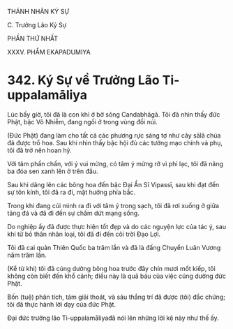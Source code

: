 THÁNH NHÂN KÝ SỰ

C. Trưởng Lão Ký Sự

PHẦN THỨ NHẤT

XXXV. PHẨM EKAPADUMIYA

# 342. Ký Sự về Trưởng Lão Ti-uppalamāliya

Lúc bấy giờ, tôi đã là con khỉ ở bờ sông Candabhāgā. Tôi đã nhìn thấy đức Phật, bậc Vô Nhiễm, đang ngồi ở trong vùng đồi núi.

(Đức Phật) đang làm cho tất cả các phương rực sáng tợ như cây sālā chúa đã được trổ hoa. Sau khi nhìn thấy bậc hội đủ các tướng mạo chính và phụ, tôi đã trở nên hoan hỷ.

Với tâm phấn chấn, với ý vui mừng, có tâm ý mừng rỡ vì phỉ lạc, tôi đã nâng ba đóa sen xanh lên ở trên đầu.

Sau khi dâng lên các bông hoa đến bậc Đại Ẩn Sĩ Vipassī, sau khi đạt đến sự tôn kính, tôi đã ra đi, mặt hướng phía bắc.

Trong khi đang cúi mình ra đi với tâm ý trong sạch, tôi đã rơi xuống ở giữa tảng đá và đã đi đến sự chấm dứt mạng sống.

Do nghiệp ấy đã được thực hiện tốt đẹp và do các nguyện lực của tác ý, sau khi từ bỏ thân nhân loại, tôi đã đi đến cõi trời Đạo Lợi.

Tôi đã cai quản Thiên Quốc ba trăm lần và đã là đấng Chuyển Luân Vương năm trăm lần.

(Kể từ khi) tôi đã cúng dường bông hoa trước đây chín mươi mốt kiếp, tôi không còn biết đến khổ cảnh; điều này là quả báu của việc cúng dường đức Phật.

Bốn (tuệ) phân tích, tám giải thoát, và sáu thắng trí đã được (tôi) đắc chứng; tôi đã thực hành lời dạy của đức Phật.

Đại đức trưởng lão Ti-uppalamāliyađã nói lên những lời kệ này như thế ấy.
